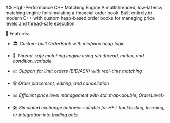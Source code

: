 #⚙️ High-Performance C++ Matching Engine
A multithreaded, low-latency matching engine for simulating a financial order book. Built entirely in modern C++ with custom heap-based order books for managing price levels and thread-safe execution.

🧠 Features:

- 🏛 *Custom-built OrderBook with min/max heap logic*

- 🧵 *Thread-safe matching engine using std::thread, mutex, and condition_variable*

- 💹 *Support for limit orders (BID/ASK) with real-time matching*

- 🗑 *Order placement, editing, and cancellation*

- 📊 *Efficient price level management with std::map<double, OrderLevel>*

- 🛠 *Simulated exchange behavior suitable for HFT backtesting, learning, or integration into trading bots*

